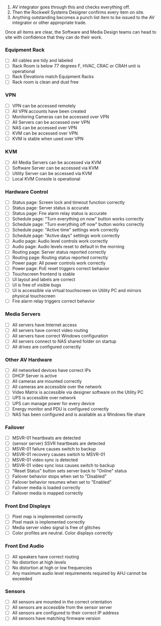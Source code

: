 1. AV integrator goes through this and checks everything off. 
2. Then the Rockwell Systems Designer confirms every item on site. 
3. Anything outstanding becomes a punch list item to be issued to the AV integrator or other appropriate trade.  

Once all items are clear, the Software and Media Design teams can head to site with confidence that they can do their work. 
### Equipment Rack
- [ ] All cables are tidy and labeled 
- [ ] Rack Room is below 77 degrees F, HVAC, CRAC or CRAH unit is operational 
- [ ] Rack Elevations match Equipment Racks 
- [ ] Rack room is clean and dust free 
### VPN
- [ ] VPN can be accessed remotely 
- [ ] All VPN accounts have been created 
- [ ] Monitoring Cameras can be accessed over VPN 
- [ ] All Servers can be accessed over VPN 
- [ ] NAS can be accessed over VPN 
- [ ] KVM can be accessed over VPN 
- [ ] KVM is stable when used over VPN 
### KVM
- [ ] All Media Servers can be accessed via KVM 
- [ ] Software Server can be accessed via KVM 
- [ ] Utility Server can be accessed via KVM 
- [ ] Local KVM Console is operational 
### Hardware Control
- [ ] Status page: Screen lock and timeout function correctly 
- [ ] Status page: Server status is accurate 
- [ ] Status page: Fire alarm relay status is accurate 
- [ ] Schedule page: "Turn everything on now" button works correctly 
- [ ] Schedule page: "Turn everything off now" button works correctly 
- [ ] Schedule page: "Active time" settings work correctly 
- [ ] Schedule page: "Active days" settings work correctly 
- [ ] Audio page: Audio level controls work correctly 
- [ ] Audio page: Audio levels reset to default in the morning 
- [ ] Routing page: Server status reported correctly 
- [ ] Routing page: Routing status reported correctly 
- [ ] Power page: All power controls work correctly 
- [ ] Power page: PoE reset triggers correct behavior 
- [ ] Touchscreen frontend is stable 
- [ ] UI layout and labels are correct 
- [ ] UI is free of visible bugs 
- [ ] UI is accessible via virtual touchscreen on Utility PC and mirrors physical touchscreen 
- [ ] Fire alarm relay triggers correct behavior 
### Media Servers
- [ ] All servers have Internet access 
- [ ] All servers have correct video routing 
- [ ] All servers have correct Windows configuration 
- [ ] All servers connect to NAS shared folder on startup 
- [ ] All drives are configured correctly 
### Other AV Hardware
- [ ] All networked devices have correct IPs 
- [ ] DHCP Server is active 
- [ ] All cameras are mounted correctly 
- [ ] All cameras are accessible over the network 
- [ ] Video Matrix is accessible via designer software on the Utility PC 
- [ ] UPS is accessible over network 
- [ ] UPS can manage power for every device 
- [ ] Energy monitor and PDU is configured correctly 
- [ ] NAS has been configured and is available as a Windows file share 
### Failover
- [ ] MSVR-01 heartbeats are detected 
- [ ] (sensor server) SSVR heartbeats are detected 
- [ ] MSVR-01 failure causes switch to backup 
- [ ] MSVR-01 recovery causes switch to MSVR-01 
- [ ] MSVR-01 video sync is detected 
- [ ] MSVR-01 video sync loss causes switch to backup 
- [ ] "Reset Status" button sets server back to "Online" status 
- [ ] Failover behavior stops when set to "Disabled" 
- [ ] Failover behavior resumes when set to "Enabled" 
- [ ] Failover media is loaded correctly  
- [ ] Failover media is mapped correctly 
### Front End Displays
- [ ] Pixel map is implemented correctly 
- [ ] Pixel mask is implemented correctly 
- [ ] Media server video signal is free of glitches 
- [ ] Color profiles are neutral. Color displays correctly 
### Front End Audio
- [ ] All speakers have correct routing  
- [ ] No distortion at high levels  
- [ ] No distortion at high or low frequencies 
- [ ] Any maximum audio level requirements required by AHJ cannot be exceeded  
### Sensors
- [ ] All sensors are mounted in the correct orientation  
- [ ] All sensors are accessible from the sensor server 
- [ ] All sensors are configured to their correct IP address 
- [ ] All sensors have matching firmware version
